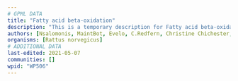```yaml
---
# GPML DATA
title: "Fatty acid beta-oxidation"
description: "This is a temporary description for Fatty acid beta-oxidation"
authors: [Nsalomonis, MaintBot, Evelo, C.Redfern, Christine Chichester, Egonw, Fehrhart, DeSl, Eweitz]
organisms: [Rattus norvegicus]
# ADDITIONAL DATA
last-edited: 2021-05-07
communities: []
wpid: "WP506"
---
```

